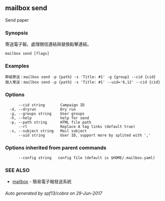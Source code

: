 ## mailbox send

Send paper

### Synopsis


寄送電子報，處理開信連結與替換點擊連結。

```
mailbox send [flags]
```

### Examples

```
群組寄送：mailbox send -p {path} -s 'Title: #1' -g {group} --cid {cid}
個人寄送：mailbox send -p {path} -s 'Title: #1' --uid='6,12' --cid {cid}
```

### Options

```
      --cid string       Campaign ID
  -d, --dryrun           Dry run
  -g, --groups string    User groups
  -h, --help             help for send
  -p, --path string      HTML file path
      --rl               Replace A tag links (default true)
  -s, --subject string   Mail subject
      --uid string       User ID, support more by splited with ','
```

### Options inherited from parent commands

```
      --config string   config file (default is $HOME/.mailbox.yaml)
```

### SEE ALSO
* [mailbox](mailbox.md)	 - 簡易電子報發送系統

###### Auto generated by spf13/cobra on 29-Jun-2017

